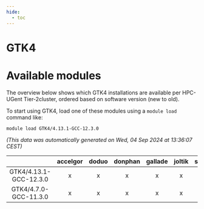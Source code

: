 ```yaml
---
hide:
  - toc
---
```


GTK4
====

# Available modules


The overview below shows which GTK4 installations are available per HPC-UGent Tier-2cluster, ordered based on software version (new to old).

To start using GTK4, load one of these modules using a `module load` command like:

```shell
module load GTK4/4.13.1-GCC-12.3.0
```

*(This data was automatically generated on Wed, 04 Sep 2024 at 13:36:07 CEST)*  

| |accelgor|doduo|donphan|gallade|joltik|shinx|skitty|
| :---: | :---: | :---: | :---: | :---: | :---: | :---: | :---: |
|GTK4/4.13.1-GCC-12.3.0|x|x|x|x|x|x|x|
|GTK4/4.7.0-GCC-11.3.0|x|x|x|x|x|-|x|
